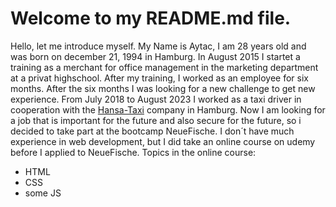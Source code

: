 # Welcome to my README.md file.

Hello, let me introduce myself.
My Name is Aytac, I am 28 years old and was born on december 21, 1994 in Hamburg.
In August 2015 I startet a training as a merchant for office management in the marketing department at a privat highschool.
After my training, I worked as an employee for six months. After the six months I was looking for a new challenge to get new experience.
From July 2018 to August 2023 I worked as a taxi driver in cooperation with the [Hansa-Taxi](https://www.taxi211211.de/de/) company in Hamburg.
Now I am looking for a job that is important for the future and also secure for the future, so i decided to take part at the bootcamp NeueFische.
I don´t have much experience in web development, but I did take an online course on udemy before I applied to NeueFische.
Topics in the online course:
- HTML
- CSS
- some JS
